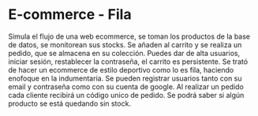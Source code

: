# E-commerce - Fila
Simula el flujo de una web ecommerce, se toman los productos de la base de datos, se monitorean sus stocks. Se añaden al carrito y se realiza un pedido, que se almacena en su colección. Puedes dar de alta usuarios, iniciar sesión, restablecer la contraseña, el carrito es persistente. Se trató de hacer un ecommerce de estilo deportivo como lo es fila, haciendo enofoque en la indumentaria.
Se pueden registrar usuarios tanto con su email y contraseña como con su cuenta de google.
Al realizar un pedido cada cliente recibirá un código unico de pedido.
Se podrá saber si algún producto se está quedando sin stock.
